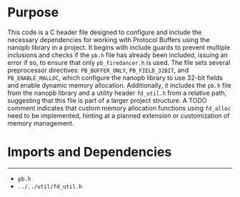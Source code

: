 # Purpose
This code is a C header file designed to configure and include the necessary dependencies for working with Protocol Buffers using the nanopb library in a project. It begins with include guards to prevent multiple inclusions and checks if the `pb.h` file has already been included, issuing an error if so, to ensure that only `pb_firedancer.h` is used. The file sets several preprocessor directives: `PB_BUFFER_ONLY`, `PB_FIELD_32BIT`, and `PB_ENABLE_MALLOC`, which configure the nanopb library to use 32-bit fields and enable dynamic memory allocation. Additionally, it includes the `pb.h` file from the nanopb library and a utility header `fd_util.h` from a relative path, suggesting that this file is part of a larger project structure. A TODO comment indicates that custom memory allocation functions using `fd_alloc` need to be implemented, hinting at a planned extension or customization of memory management.
# Imports and Dependencies

---
- `pb.h`
- `../../util/fd_util.h`


